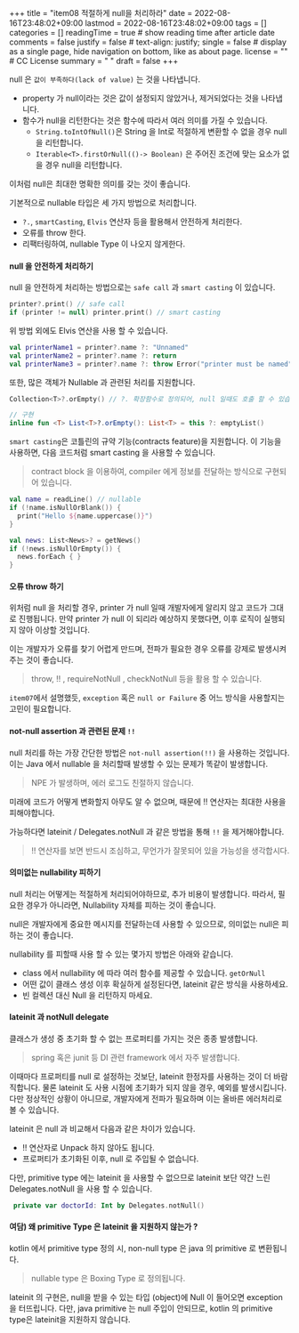 +++
title = "item08 적절하게 null을 처리하라"
date = 2022-08-16T23:48:02+09:00
lastmod = 2022-08-16T23:48:02+09:00
tags = []
categories = []
readingTime = true # show reading time after article date
comments = false
justify = false # text-align: justify;
single = false # display as a single page, hide navigation on bottom, like as about page.
license = "" # CC License
summary = " "
draft = false
+++

null 은 `값이 부족하다(lack of value)` 는 것을 나타냅니다.

- property 가 null이라는 것은 값이 설정되지 않았거나, 제거되었다는 것을 나타냅니다.
- 함수가 null을 리턴한다는 것은 함수에 따라서 여러 의미를 가질 수 있습니다.
  - `String.toIntOfNull()`은 String 을 Int로 적절하게 변환할 수 없을 경우 null을 리턴합니다.
  - `Iterable<T>.firstOrNull(()-> Boolean)` 은 주어진 조건에 맞는 요소가 없을 경우 null을 리턴합니다.

이처럼 null은 최대한 명확한 의미를 갖는 것이 좋습니다.

기본적으로 nullable 타입은 세 가지 방법으로 처리합니다.

- `?.`, `smartCasting`, `Elvis` 연산자 등을 활용해서 안전하게 처리한다.
- 오류를 throw 한다.
- 리팩터링하여, nullable Type 이 나오지 않게한다.

#### null 을 안전하게 처리하기

null 을 안전하게 처리하는 방법으로는 `safe call` 과 `smart casting` 이 있습니다.

```kotlin
printer?.print() // safe call
if (printer != null) printer.print() // smart casting
```

위 방법 외에도 Elvis 연산을 사용 할 수 있습니다.

```kotlin
val printerName1 = printer?.name ?: "Unnamed"
val printerName2 = printer?.name ?: return
val printerName3 = printer?.name ?: throw Error("printer must be named")
```

또한, 많은 객체가 Nullable 과 관련된 처리를 지원합니다.

```kotlin
Collection<T>?.orEmpty() // ?. 확장함수로 정의되어, null 일때도 호출 할 수 있습니다.

// 구현
inline fun <T> List<T>?.orEmpty(): List<T> = this ?: emptyList()
```

`smart casting`은 코틀린의 규약 기능(contracts feature)을 지원합니다.
이 기능을 사용하면, 다음 코드처럼 smart casting 을 사용할 수 있습니다.

> contract block 을 이용하여, compiler 에게 정보를 전달하는 방식으로 구현되어 있습니다.

```kotlin
val name = readLine() // nullable
if (!name.isNullOrBlank()) {
  print("Hello ${name.uppercase()}")
}

val news: List<News>? = getNews()
if (!news.isNullOrEmpty()) {
  news.forEach { }
}
```

#### 오류 throw 하기

위처럼 null 을 처리할 경우, printer 가 null 일때 개발자에게 알리지 않고 코드가 그대로 진행됩니다.
만약 printer 가 null 이 되리라 예상하지 못했다면, 이후 로직이 실행되지 않아 이상할 것입니다.

이는 개발자가 오류를 찾기 어렵게 만드며, 전파가 필요한 경우 오류를 강제로 발생시켜주는 것이 좋습니다.

> throw, !! , requireNotNull , checkNotNull 등을 활용 할 수 있습니다.

`item07`에서 설명했듯, `exception` 혹은 `null or Failure` 중 어느 방식을 사용할지는 고민이 필요합니다.

#### not-null assertion 과 관련된 문제 `!!`

null 처리를 하는 가장 간단한 방법은 `not-null assertion(!!)` 을 사용하는 것입니다.
이는 Java 에서 nullable 을 처리할때 발생할 수 있는 문제가 똑같이 발생합니다.

> NPE 가 발생하며, 에러 로그도 친절하지 않습니다.

미래에 코드가 어떻게 변화할지 아무도 알 수 없으며, 때문에 !! 연산자는 최대한 사용을 피해야합니다.

가능하다면 lateinit / Delegates.notNull 과 같은 방법을 통해 `!!` 을 제거해야합니다.

> !! 연산자를 보면 반드시 조심하고, 무언가가 잘못되어 있을 가능성을 생각합시다.

#### 의미없는 nullability 피하기

null 처리는 어떻게는 적절하게 처리되어야하므로, 추가 비용이 발생합니다.
따라서, 필요한 경우가 아니라면, Nullability 자체를 피하는 것이 좋습니다.

null은 개발자에게 중요한 메시지를 전달하는데 사용할 수 있으므로, 의미없는 null은 피하는 것이 좋습니다.

nullability 를 피할때 사용 할 수 있는 몇가지 방법은 아래와 같습니다.

- class 에서 nullability 에 따라 여러 함수를 제공할 수 있습니다. `getOrNull`
- 어떤 값이 클래스 생성 이후 확실하게 설정된다면, lateinit 같은 방식을 사용하세요.
- 빈 컬렉션 대신 Null 을 리턴하지 마세요.

#### lateinit 과 notNull delegate

클래스가 생성 중 초기화 할 수 없는 프로퍼티를 가지는 것은 종종 발생합니다.

> spring 혹은 junit 등 DI 관련 framework 에서 자주 발생합니다.

이때마다 프로퍼티를 null 로 설정하는 것보단, lateinit 한정자를 사용하는 것이 더 바람직합니다.
물론 lateinit 도 사용 시점에 초기화가 되지 않을 경우, 예외를 발생시킵니다. 다만 정상적인 상황이 아니므로, 개발자에게 전파가 필요하며 이는 올바른 에러처리로 볼 수 있습니다.

lateinit 은 null 과 비교해서 다음과 같은 차이가 있습니다.

- !! 연산자로 Unpack 하지 않아도 됩니다.
- 프로퍼티가 초기화된 이후, null 로 주입될 수 없습니다.

다만, primitive type 에는 lateinit 을 사용할 수 없으므로 lateinit 보단 약간 느린 Delegates.notNull 을 사용 할 수 있습니다.

```kotlin
 private var doctorId: Int by Delegates.notNull()
```

#### 여담) 왜 primitive Type 은 lateinit 을 지원하지 않는가 ?

kotlin 에서 primitive type 정의 시, non-null type 은 java 의 primitive 로 변환됩니다.

> nullable type 은 Boxing Type 로 정의됩니다.

lateinit 의 구현은, null을 받을 수 있는 타입 (object)에 Null 이 들어오면 exception을 터뜨립니다.
다만, java primitive 는 null 주입이 안되므로, kotlin 의 primitive type은 lateinit을 지원하지 않습니다.
